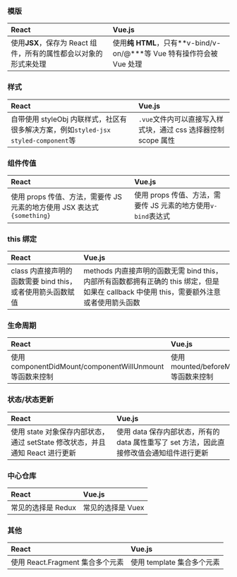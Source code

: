 ### 模版

| React                                                            | Vue.js                                                                 |
| :--------------------------------------------------------------- | :--------------------------------------------------------------------- |
| 使用**JSX**，保存为 React 组件，所有的属性都会以对象的形式来处理 | 使用**纯 HTML**，只有**v-bind/v-on/@\***等 Vue 特有操作符会被 Vue 处理 |

### 样式

| React                                                                                 | Vue.js                                                         |
| :------------------------------------------------------------------------------------ | :------------------------------------------------------------- |
| 自带使用 styleObj 内联样式，社区有很多解决方案，例如`styled-jsx` `styled-component`等 | `.vue`文件内可以直接写入样式块，通过 css 选择器控制 scope 属性 |

### 组件传值

| React                                                                   | Vue.js                                                        |
| :---------------------------------------------------------------------- | :------------------------------------------------------------ |
| 使用 props 传值、方法，需要传 JS 元素的地方使用 JSX 表达式`{something}` | 使用 props 传值、方法，需要传 JS 元素的地方使用`v-bind`表达式 |

### this 绑定

| React                                                      | Vue.js                                                                                                                                    |
| :--------------------------------------------------------- | :---------------------------------------------------------------------------------------------------------------------------------------- |
| class 内直接声明的函数需要 bind this，或者使用箭头函数赋值 | methods 内直接声明的函数无需 bind this，内部所有函数都拥有正确的 this 绑定，但是如果在 callback 中使用 this，需要额外注意或者使用箭头函数 |

### 生命周期

| React                                                    | Vue.js                                |
| :------------------------------------------------------- | :------------------------------------ |
| 使用 componentDidMount/componentWillUnmount 等函数来控制 | 使用 mounted/beforeMount 等函数来控制 |

### 状态/状态更新

| React                                                                        | Vue.js                                                                                    |
| :--------------------------------------------------------------------------- | :---------------------------------------------------------------------------------------- |
| 使用 state 对象保存内部状态，通过 setState 修改状态，并且通知 React 进行更新 | 使用 data 保存内部状态，所有的 data 属性重写了 set 方法，因此直接修改值会通知组件进行更新 |

### 中心仓库

| React              | Vue.js            |
| :----------------- | :---------------- |
| 常见的选择是 Redux | 常见的选择是 Vuex |

### 其他

| React                            | Vue.js                     |
| :------------------------------- | :------------------------- |
| 使用 React.Fragment 集合多个元素 | 使用 template 集合多个元素 |
